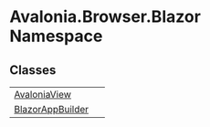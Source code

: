 # Avalonia.Browser.Blazor Namespace






## Classes
<table>
<tr>
<td><a href="T_Avalonia_Browser_Blazor_AvaloniaView">AvaloniaView</a></td>
<td> </td>
</tr>
<tr>
<td><a href="T_Avalonia_Browser_Blazor_BlazorAppBuilder">BlazorAppBuilder</a></td>
<td> </td>
</tr>
</table>
